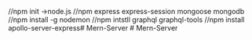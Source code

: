 //npm init ->node.js
//npm express express-session mongoose mongodb
//npm install -g nodemon
//npm intstll graphql graphql-tools
//npm install apollo-server-express#   M e r n - S e r v e r  
 #   M e r n - S e r v e r  
 